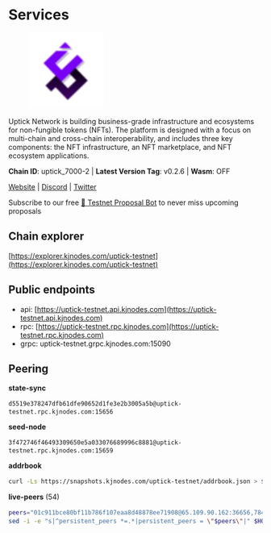 # Services

<figure><img src="https://raw.githubusercontent.com/kj89/cosmos-images/main/logos/uptick.png" width="150" alt=""><figcaption></figcaption></figure>

Uptick Network is building business-grade infrastructure and  ecosystems for non-fungible tokens (NFTs). The platform is  designed with a focus on multi-chain and cross-chain interoperability,  and includes three key components: the NFT infrastructure, an NFT  marketplace, and NFT ecosystem applications.

**Chain ID**: uptick_7000-2 | **Latest Version Tag**: v0.2.6 | **Wasm**: OFF

[Website](https://uptick.network) | [Discord](https://discord.gg/UzeHS7fu5H) | [Twitter](https://twitter.com/uptickproject)



Subscribe to our free [🤖 Testnet Proposal Bot](https://t.me/kjnodes_testnet_proposal_bot) to never miss upcoming proposals


## Chain explorer
[https://explorer.kjnodes.com/uptick-testnet](https://explorer.kjnodes.com/uptick-testnet)

## Public endpoints

* api: [https://uptick-testnet.api.kjnodes.com](https://uptick-testnet.api.kjnodes.com)
* rpc: [https://uptick-testnet.rpc.kjnodes.com](https://uptick-testnet.rpc.kjnodes.com)
* grpc: uptick-testnet.grpc.kjnodes.com:15090

## Peering

**state-sync**

```text
d5519e378247dfb61dfe90652d1fe3e2b3005a5b@uptick-testnet.rpc.kjnodes.com:15656
```

**seed-node**

```text
3f472746f46493309650e5a033076689996c8881@uptick-testnet.rpc.kjnodes.com:15659
```

**addrbook**
```bash
curl -Ls https://snapshots.kjnodes.com/uptick-testnet/addrbook.json > $HOME/.uptickd/config/addrbook.json
```

**live-peers** (54)
```bash
peers="01c911bce80bf11b786f107eaa8d48878ee71908@65.109.90.162:36656,7849e4320385434b0828a3e0206a3b69767393f6@65.109.91.227:26656,bd486ff0635581c0680e28e93453ba8a26fc5fa8@181.214.147.81:10656,0afb5ce897e69eec34fb32bf87f4a2f93f79e0b3@65.109.65.210:30656,d5519e378247dfb61dfe90652d1fe3e2b3005a5b@65.109.68.190:15656,11995495f726f4e4c2ab74862fdb30e87c167448@65.108.195.235:27656,1c66685cbf5c8dc0a739eb57c896d35eb2eed17c@65.109.50.106:28656,b483acbcae7ccd1244f588144245e9d1124c3de5@88.99.56.200:26666,af5262526a0800a29a0a7194e1488a9fa62d0005@195.3.223.208:26656,2298edffe9306e4d9370233c1d29dab567829095@144.91.78.28:26656,d8777278648d8fc93800692a8b96a7f104df4f9a@194.163.135.127:26656,5368bc0c12a7bfd9d69ba192b06f2be97d28e7ef@185.239.209.56:31656,49c86b1fdc3f99ac3108904aef4f64297f3f1415@209.222.97.81:26656,a489dcbd4c5b7ef20d77c51dba217e85c631f463@65.108.105.48:20456,4c062185dbf436903124fe6c2b2eea5067d7a9c4@154.12.243.0:31656,52cdb51fe8692dea11de23b8c97c9d947a6eb1c2@51.222.44.116:10656,1266d32b49d7472934028ed09454ebae1c7ce09e@65.108.71.80:26656,58cf2af0e94d7c55473a1e98225a6ff25baa0402@65.21.4.10:15656,e14c53936f604624461cdecd5159802299d90029@80.232.244.29:26656,1000694f390ebde73f06a79381eb5f8faec4ba5c@65.108.200.60:20656,3689cef89c3d87c32a1561b931af5ddd59328f5e@65.109.58.237:36656,878101ab9ad2402bfd700a3da58223778461c753@185.245.182.152:26656,45f58ce671967a10933ea3e2279be03f0ebcb42c@85.114.134.219:16656,b9d3fe835ded0b93c39befad43fb3c4964ae740f@91.195.101.100:26656,a0ba1a2b6caf31706d10d0ac8a456160c35dc9a0@38.242.208.19:26656,1bb6d67af0dd1d452e294e9df430d07bccefe502@185.215.167.241:26656,7a4f1c0baa2ff31c02163fb658c4eb8d119193c7@95.214.52.173:18656,a818920590d15226a206ec4c73b1c5c20c56a435@65.21.134.202:26666,8f6fbc1a1119f5827e1768aca3577724460fb61f@157.90.213.40:26656,f30bf0eebdd10788d09d5c64132a7161d714e126@154.12.243.189:31656,1e34e47eeaaa8f78f3d866ef4ce43a1d224dcdef@185.193.66.67:31656,7831b5c5cc90fa95ea99a0cea5d1ad07dfcc7b9c@185.245.183.187:26656,eb5a3112a64944e2bd701ff8aa99ab95209c6310@185.198.27.110:26656,b9e0210809b9dfc9cd299c6e83116d7fa45c6e27@65.109.68.93:46656,0a253cc3132c1319ae61e92fafd1b451d8eb7559@65.109.92.235:34656,5badbf826e75a2afc216023dd2e7b8ad0eeb9fa6@136.243.88.91:7060,e9fee55fdf6668e4e04927cdd85bbbbc9e9e43b1@209.145.62.101:26656,2c952455a0e425081b54855091ab84c1fe73c4bc@65.108.231.124:10656,e24bde7fe207160442fe6b93ee376a739def5757@51.222.248.153:26656,c6ca186e2ea0202a78b357c9b2d8883e3d96613a@144.91.110.211:31656,f58fd7ff25183e7e0dc3c35e667641129a8bc2cd@144.76.27.79:26656,07df6fd3f41c4bda761931831439ab248eb3dae4@91.223.3.190:55056,f8eb61bfde97c5ee991f092e54d521e5c69279b6@65.21.176.117:26656,94b63fddfc78230f51aeb7ac34b9fb86bd042a77@46.4.53.94:30556,0148cb2bb6b646cb147b1651ad503fcf9abfc652@107.155.98.194:36656,a3b3712dfd366c5c39f6a6b3265c88c4166da86a@161.97.93.245:26661,b189effc06de1413016a5f37c904d6c68290107a@135.181.16.252:28656,962d620d21ce5caba3e765501dd9b309cfac234f@78.31.64.11:26356,1da3e7446d53cdfc7f7170f7976b08964ec9b9f4@65.108.76.44:11693,3edfe380f7eff0658582c158f2eecebae2e0fed7@213.239.213.179:26656,6448141234bb5b99dd8644d0fe03438d3920b6b7@65.109.6.21:26656,5739ae6fab71ec95fb3112f4d1ea2845782fa9f7@54.92.137.6:26656,9de4c96ffa9540286b5251b50dd373ac46da3cdd@178.63.52.213:11656,70c19420bb2d40c5a6c3466c69ead6e0877b9cc7@45.85.250.108:26656"
sed -i -e "s|^persistent_peers *=.*|persistent_peers = \"$peers\"|" $HOME/.uptickd/config/config.toml
```
